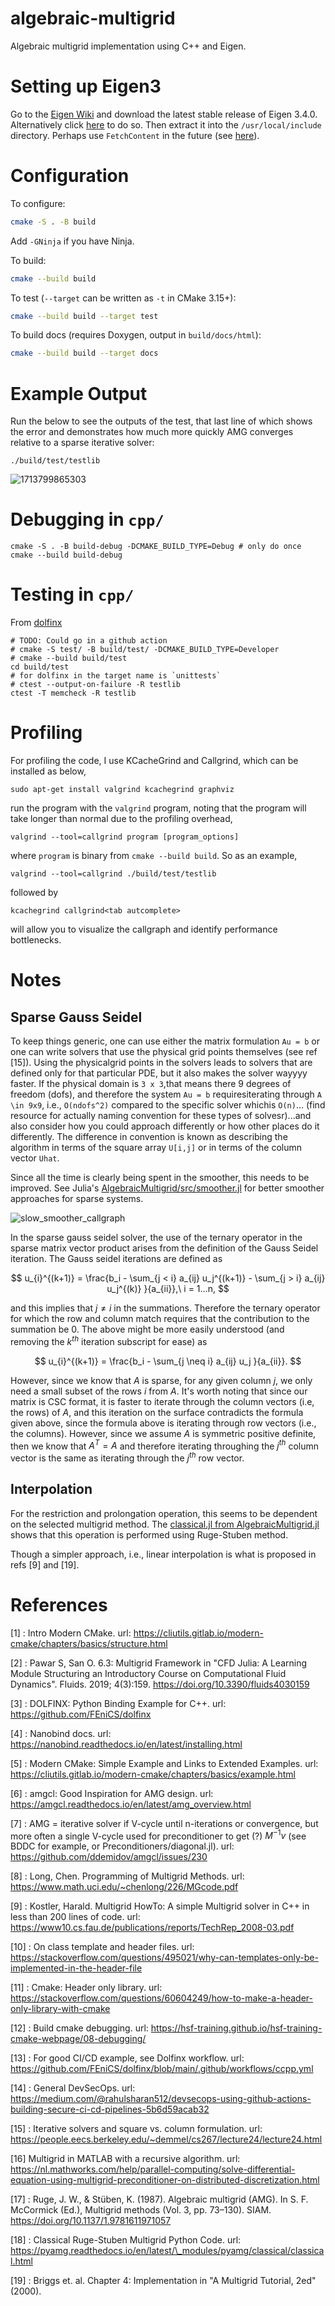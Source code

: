 # algebraic-multigrid

Algebraic multigrid implementation using C++ and Eigen.

# Setting up Eigen3

Go to the [Eigen Wiki](https://eigen.tuxfamily.org/index.php?title=Main_Page) and download the latest stable release of Eigen 3.4.0. Alternatively click [here](https://gitlab.com/libeigen/eigen/-/archive/3.4.0/eigen-3.4.0.tar.gz) to do so. Then extract it into the `/usr/local/include` directory. Perhaps use  `FetchContent` in the future (see [here](https://stackoverflow.com/questions/65860094/how-to-add-eigen-library-to-a-cmake-c-project-via-fetchcontent)).

# Configuration

To configure:

```bash
cmake -S . -B build
```

Add `-GNinja` if you have Ninja.

To build:

```bash
cmake --build build
```

To test (`--target` can be written as `-t` in CMake 3.15+):

```bash
cmake --build build --target test
```

To build docs (requires Doxygen, output in `build/docs/html`):

```bash
cmake --build build --target docs
```

# Example Output

Run the below to see the outputs of the test, that last line of which shows the error and demonstrates how much more quickly AMG converges relative to a sparse iterative solver:

```
./build/test/testlib
```

![1713799865303](image/README/1713799865303.png)

# Debugging in `cpp/`

```shell
cmake -S . -B build-debug -DCMAKE_BUILD_TYPE=Debug # only do once
cmake --build build-debug
```

# Testing in `cpp/`

From [dolfinx](https://github.com/FEniCS/dolfinx/blob/6189a7e2f42a63cc2bafd10696862efb41f0c3f9/.circleci/config.yml#L32)

```shell
# TODO: Could go in a github action
# cmake -S test/ -B build/test/ -DCMAKE_BUILD_TYPE=Developer 
# cmake --build build/test
cd build/test
# for dolfinx in the target name is `unittests`
# ctest --output-on-failure -R testlib
ctest -T memcheck -R testlib
```

# Profiling

For profiling the code, I use KCacheGrind and Callgrind, which can be installed as below,

```shell
sudo apt-get install valgrind kcachegrind graphviz
```

run the program with the `valgrind` program, noting that the program will take longer than normal due to the profiling overhead,

```shell
valgrind --tool=callgrind program [program_options]
```

where `program` is binary from `cmake --build build`. So as an example,

```shell
valgrind --tool=callgrind ./build/test/testlib
```

followed by

```shell
kcachegrind callgrind<tab autcomplete>
```

will allow you to visualize the callgraph and identify performance bottlenecks.

# Notes

## Sparse Gauss Seidel

To keep things generic, one can use either the matrix formulation `Au = b` or one can write solvers that use the physical grid points themselves (see ref [15]). Using the physicalgrid points in the solvers leads to solvers that are defined only for that particular
PDE, but it also makes the solver wayyyy faster. If the physical domain is `3 x 3`,that means there 9 degrees of freedom (dofs), and therefore the system `Au = b` requiresiterating through `A \in 9x9`, i.e., `O(ndofs^2)` compared to the specific solver whichis `O(n)`... (find resource for actually naming convention for these types of solvesr)...and also consider how you could approach differently or how other places do it differently. The difference in convention is known as describing the algorithm in terms of the square array `U[i,j]` or in terms of the column vector `Uhat`.

Since all the time is clearly being spent in the smoother, this needs to be improved. See Julia's [AlgebraicMultigrid/src/smoother.jl](https://github.com/JuliaLinearAlgebra/AlgebraicMultigrid.jl/blob/master/src/smoother.jl) for better smoother approaches for sparse systems.

![slow_smoother_callgraph](image/README/slow_smoother_callgraph.png)

In the sparse gauss seidel solver, the use of the ternary operator in the sparse matrix vector product arises from the definition of the Gauss Seidel iteration. The Gauss seidel iterations are defined as

$$
u_{i}^{(k+1)} = \frac{b_i - \sum_{j < i} a_{ij} u_j^{(k+1)} - \sum_{j > i} a_{ij} u_j^{(k)} }{a_{ii}},\ i = 1...n,
$$

and this implies that $j \neq i$ in the summations. Therefore the ternary operator for which the row and column match requires that the contribution to the summation be 0. The above might be more easily understood (and removing the $k^{th}$ iteration subscript for ease) as

$$
u_{i}^{(k+1)} = \frac{b_i - \sum_{j \neq i} a_{ij} u_j }{a_{ii}}.
$$

However, since we know that $A$ is sparse, for any given column $j$, we only need a small subset of the rows $i$ from $A$. It's worth noting that since our matrix is CSC format, it is faster to iterate through the column vectors (i.e, the rows) of $A$, and this iteration on the surface contradicts the formula given above, since the formula above is iterating through row vectors (i.e., the columns). However, since we assume $A$ is symmetric positive definite, then we know that $A^{T} = A$ and therefore iterating throughing the $j^{th}$ column vector is the same as iterating through the $j^{th}$ row vector.

## Interpolation

For the restriction and prolongation operation, this seems to be dependent on the selected multigrid method. The [classical.jl from AlgebraicMultigrid.jl](https://github.com/JuliaLinearAlgebra/AlgebraicMultigrid.jl/blob/master/src/classical.jl) shows that this operation is performed using Ruge-Stuben method.

Though a simpler approach, i.e., linear interpolation is what is proposed in refs [9]
and [19].

# References

[1] : Intro Modern CMake. url: https://cliutils.gitlab.io/modern-cmake/chapters/basics/structure.html

[2] : Pawar S, San O. 6.3: Multigrid Framework in "CFD Julia: A Learning Module
Structuring an Introductory Course on Computational Fluid Dynamics". Fluids.
2019; 4(3):159. https://doi.org/10.3390/fluids4030159

[3] : DOLFINX: Python Binding Example for C++. url: https://github.com/FEniCS/dolfinx

[4] : Nanobind docs. url: https://nanobind.readthedocs.io/en/latest/installing.html

[5] : Modern CMake: Simple Example and Links to Extended Examples. url: https://cliutils.gitlab.io/modern-cmake/chapters/basics/example.html

[6] : amgcl: Good Inspiration for AMG design. url: https://amgcl.readthedocs.io/en/latest/amg_overview.html

[7] : AMG = iterative solver if V-cycle until n-iterations or convergence, but more often a single V-cycle used for preconditioner to get (?) $M^{-1} v$ (see BDDC for example, or Preconditioners/diagonal.jl). url: https://github.com/ddemidov/amgcl/issues/230

[8] : Long, Chen. Programming of Multigrid Methods. url: https://www.math.uci.edu/~chenlong/226/MGcode.pdf

[9] : Kostler, Harald. Multigrid HowTo: A simple Multigrid solver in C++ in less
than 200 lines of code. url: https://www10.cs.fau.de/publications/reports/TechRep_2008-03.pdf

[10] : On class template and header files. url: https://stackoverflow.com/questions/495021/why-can-templates-only-be-implemented-in-the-header-file

[11] : Cmake: Header only library. url: https://stackoverflow.com/questions/60604249/how-to-make-a-header-only-library-with-cmake

[12] : Build cmake debugging. url: https://hsf-training.github.io/hsf-training-cmake-webpage/08-debugging/

[13] : For good CI/CD example, see Dolfinx workflow. url: https://github.com/FEniCS/dolfinx/blob/main/.github/workflows/ccpp.yml

[14] : General DevSecOps. url: https://medium.com/@rahulsharan512/devsecops-using-github-actions-building-secure-ci-cd-pipelines-5b6d59acab32

[15] : Iterative solvers and square vs. column formulation. url: https://people.eecs.berkeley.edu/~demmel/cs267/lecture24/lecture24.html

[16] Multigrid in MATLAB with a recursive algorithm. url: https://nl.mathworks.com/help/parallel-computing/solve-differential-equation-using-multigrid-preconditioner-on-distributed-discretization.html

[17] : Ruge, J. W., & Stüben, K. (1987). Algebraic multigrid (AMG). In S. F. McCormick (Ed.), Multigrid methods (Vol. 3, pp. 73–130). SIAM. https://doi.org/10.1137/1.9781611971057

[18] : Classical Ruge-Stuben Multigrid Python Code. url: https://pyamg.readthedocs.io/en/latest/\_modules/pyamg/classical/classical.html

[19] : Briggs et. al. Chapter 4: Implementation in "A Multigrid Tutorial, 2ed" (2000).
